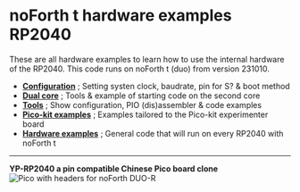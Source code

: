 # noForth t hardware examples RP2040

These are all hardware examples to learn how to use the internal hardware of the RP2040.
This code runs on noForth t (duo) from version 231010.

- [****Configuration****](Configuration) ; Setting systen clock, baudrate, pin for S? & boot method
- [****Dual core****](Dual-core) ; Tools & example of starting code on the second core
- [****Tools****](Tools) ; Show configuration, PIO (dis)assembler & code examples
- [****Pico-kit examples****](Pico-kit-examples) ; Examples tailored to the Pico-kit experimenter board
- [****Hardware examples****](Hardware-examples) ; General code that will run on every RP2040 with noForth t

  
***
**YP-RP2040 a pin compatible Chinese Pico board clone**
![Pico with headers for noForth DUO-R](https://github.com/WillemOuwerkerk/noForth-T-hardware-examples-RP2040-/assets/11397265/4e747dc8-8551-425e-b57e-7ade88b18e25)
